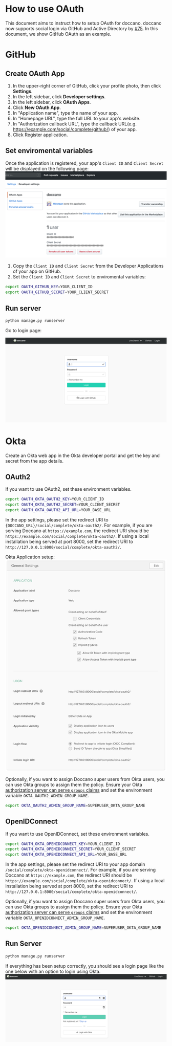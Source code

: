 # How to use OAuth

This document aims to instruct how to setup OAuth for doccano. doccano now supports social login via GitHub and Active Directory by [#75](https://github.com/doccano/doccano/pull/75). In this document, we show GitHub OAuth as an example.

# GitHub

## Create OAuth App

1. In the upper-right corner of GitHub, click your profile photo, then click **Settings**.
2. In the left sidebar, click **Developer settings**.
3. In the left sidebar, click **OAuth Apps**.
4. Click **New OAuth App**.
5. In "Application name", type the name of your app.
6. In "Homepage URL", type the full URL to your app's website.
7. In "Authorization callback URL", type the callback URL(e.g. <https://example.com/social/complete/github/>) of your app.
8. Click Register application.

## Set enviromental variables

Once the application is registered, your app's `Client ID` and `Client Secret` will be displayed on the following page:
![image](../images/oauth/oauth_apps.png)

1. Copy the `Client ID` and `Client Secret` from the Developer Applications of your app on GitHub.
2. Set the `Client ID` and `Client Secret` to enviromental variables:

```bash
export OAUTH_GITHUB_KEY=YOUR_CLIENT_ID
export OAUTH_GITHUB_SECRET=YOUR_CLIENT_SECRET
```

## Run server

```bash
python manage.py runserver
```

Go to login page:

![image](../images/oauth/login_page.png)

# Okta

Create an Okta web app in the Okta developer portal and get the key and secret from the app details.

## OAuth2

If you want to use OAuth2, set these environment variables.

```bash
export OAUTH_OKTA_OAUTH2_KEY=YOUR_CLIENT_ID
export OAUTH_OKTA_OAUTH2_SECRET=YOUR_CLIENT_SECRET
export OAUTH_OKTA_OAUTH2_API_URL=YOUR_BASE_URL
```

In the app settings, please set the redirect URI to `{DOCCANO_URL}/social/complete/okta-oauth2/`. For example, if you are serving Doccano at `https://example.com`, the redirect URI should be `https://example.com/social/complete/okta-oauth2/`. If using a local installation being served at port 8000, set the redirect URI to `http://127.0.0.1:8000/social/complete/okta-oauth2/`.

Okta Application setup:
![image](../images/oauth/okta_oauth_app.png)

Optionally, if you want to assign Doccano super users from Okta users, you can use Okta groups to assign them the policy. Ensure your Okta [authorization server can serve `groups` claims](https://developer.okta.com/docs/guides/customize-tokens-returned-from-okta/add-groups-claim-org-as/) and set the environment variable `OKTA_OAUTH2_ADMIN_GROUP_NAME`.

```bash
export OKTA_OAUTH2_ADMIN_GROUP_NAME=SUPERUSER_OKTA_GROUP_NAME
```

## OpenIDConnect

If you want to use OpenIDConnect, set these environment variables.

```bash
export OAUTH_OKTA_OPENIDCONNECT_KEY=YOUR_CLIENT_ID
export OAUTH_OKTA_OPENIDCONNECT_SECRET=YOUR_CLIENT_SECRET
export OAUTH_OKTA_OPENIDCONNECT_API_URL=YOUR_BASE_URL
```

In the app settings, please set the redirect URI to your app domain `/social/complete/okta-openidconnect/`. For example, if you are serving Doccano at `https://example.com`, the redirect URI should be `https://example.com/social/complete/okta-openidconnect/`. If using a local installation being served at port 8000, set the redirect URI to `http://127.0.0.1:8000/social/complete/okta-openidconnect/`.

Optionally, if you want to assign Doccano super users from Okta users, you can use Okta groups to assign them the policy. Ensure your Okta [authorization server can serve `groups` claims](https://developer.okta.com/docs/guides/customize-tokens-returned-from-okta/add-groups-claim-org-as/) and set the environment variable `OKTA_OPENIDCONNECT_ADMIN_GROUP_NAME`.

```bash
export OKTA_OPENIDCONNECT_ADMIN_GROUP_NAME=SUPERUSER_OKTA_GROUP_NAME
```

## Run Server

```bash
python manage.py runserver
```

If everything has been setup correctly, you should see a login page like the one below with an option to login using Okta.
![image](../images/oauth/okta_oauth_login_page.png)
